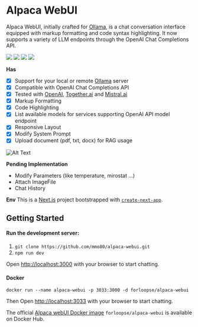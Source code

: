 # Alpaca WebUI

Alpaca WebUI, initially crafted for [Ollama](https://ollama.com/), is a chat conversation interface equipped with markup formatting and code syntax highlighting. It now supports a variety of LLM endpoints through the OpenAI Chat Completions API.

<a href="https://github.com/mmo80/alpaca-webui/actions/workflows/integrations.yml"><img src="https://img.shields.io/github/actions/workflow/status/mmo80/alpaca-webui/integrations.yml" /></a> <img src="https://img.shields.io/github/commit-activity/t/mmo80/alpaca-webui" /> <img src="https://img.shields.io/github/languages/top/mmo80/alpaca-webui" /> <img src="https://img.shields.io/github/repo-size/mmo80/alpaca-webui" />
<br>

**Has**

- [x] Support for your local or remote [Ollama](https://ollama.com/) server
- [x] Compatible with OpenAI Chat Completions API
- [x] Tested with [OpenAI](https://chat.openai.com/), [Together.ai](https://www.together.ai/products#inference) and [Mistral.ai](https://mistral.ai/)
- [x] Markup Formatting
- [x] Code Highlighting
- [x] List available models for services supporting OpenAI API model endpoint
- [x] Responsive Layout
- [x] Modify System Prompt
- [x] Upload document (pdf, txt, docx) for RAG usage

![Alt Text](https://media.giphy.com/media/SYkpUkv9ycAD912GIV/giphy.gif)

**Pending Implementation**

- Modify Parameters (like temperature, mirostat ...)
- Attach ImageFile
- Chat History

**Env**
This is a [Next.js](https://nextjs.org/) project bootstrapped with [`create-next-app`](https://github.com/vercel/next.js/tree/canary/packages/create-next-app).

## Getting Started

#### Run the development server:

1. `git clone https://github.com/mmo80/alpaca-webui.git`
2. `npm run dev`

Open [http://localhost:3000](http://localhost:3000) with your browser to start chatting.

#### Docker

```shell
docker run --name alpaca-webui -p 3033:3000 -d forloopse/alpaca-webui
```

Then Open [http://localhost:3033](http://localhost:3033) with your browser to start chatting.

The official [Alpaca webUI Docker image](https://hub.docker.com/r/forloopse/alpaca-webui) `forloopse/alpaca-webui` is available on Docker Hub.
